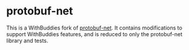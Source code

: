 # protobuf-net
This is a WithBuddies fork of [protobuf-net](https://github.com/mgravell/protobuf-net). It contains modifications to support WithBuddies features, and is reduced to only the protobuf-net library and tests.